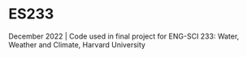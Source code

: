 # ES233
December 2022 | Code used in final project for ENG-SCI 233: Water, Weather and Climate, Harvard University
